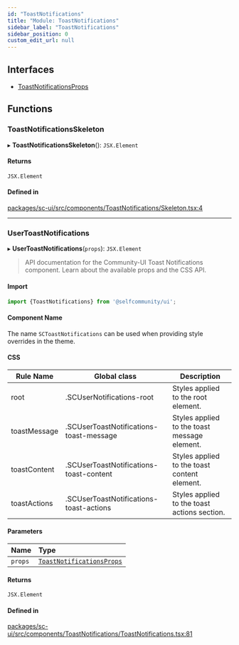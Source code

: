 ```yaml
---
id: "ToastNotifications"
title: "Module: ToastNotifications"
sidebar_label: "ToastNotifications"
sidebar_position: 0
custom_edit_url: null
---
```


## Interfaces

- [ToastNotificationsProps](../interfaces/ToastNotifications.ToastNotificationsProps)

## Functions

### ToastNotificationsSkeleton

▸ **ToastNotificationsSkeleton**(): `JSX.Element`

#### Returns

`JSX.Element`

#### Defined in

[packages/sc-ui/src/components/ToastNotifications/Skeleton.tsx:4](https://github.com/selfcommunity/community-ui/blob/cab08cf/packages/sc-ui/src/components/ToastNotifications/Skeleton.tsx#L4)

___

### UserToastNotifications

▸ **UserToastNotifications**(`props`): `JSX.Element`

> API documentation for the Community-UI Toast Notifications component. Learn about the available props and the CSS API.

#### Import

```jsx
import {ToastNotifications} from '@selfcommunity/ui';
```

#### Component Name

The name `SCToastNotifications` can be used when providing style overrides in the theme.

#### CSS

|Rule Name|Global class|Description|
|---|---|---|
|root|.SCUserNotifications-root|Styles applied to the root element.|
|toastMessage|.SCUserToastNotifications-toast-message|Styles applied to the toast message element.|
|toastContent|.SCUserToastNotifications-toast-content|Styles applied to the toast content element.|
|toastActions|.SCUserToastNotifications-toast-actions|Styles applied to the toast actions section.|

#### Parameters

| Name | Type |
| :------ | :------ |
| `props` | [`ToastNotificationsProps`](../interfaces/ToastNotifications.ToastNotificationsProps) |

#### Returns

`JSX.Element`

#### Defined in

[packages/sc-ui/src/components/ToastNotifications/ToastNotifications.tsx:81](https://github.com/selfcommunity/community-ui/blob/cab08cf/packages/sc-ui/src/components/ToastNotifications/ToastNotifications.tsx#L81)
